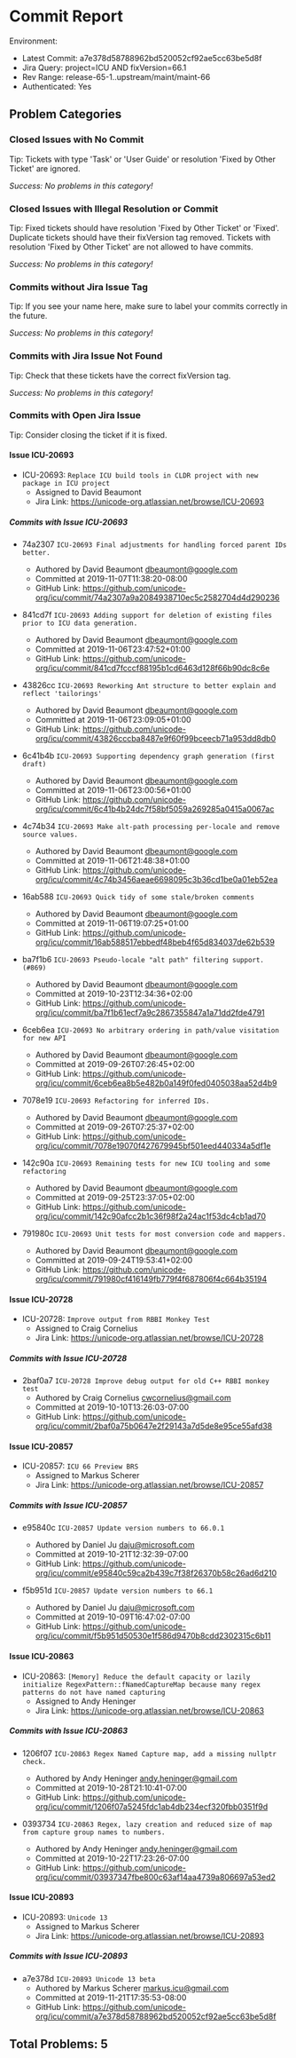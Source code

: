 <!---
Copyright (C) 2018 and later: Unicode, Inc. and others.
License & terms of use: http://www.unicode.org/copyright.html
-->

Commit Report
=============

Environment:
- Latest Commit: a7e378d58788962bd520052cf92ae5cc63be5d8f
- Jira Query: project=ICU AND fixVersion=66.1
- Rev Range: release-65-1..upstream/maint/maint-66
- Authenticated: Yes

## Problem Categories
### Closed Issues with No Commit
Tip: Tickets with type 'Task' or 'User Guide' or resolution 'Fixed by Other Ticket' are ignored.

*Success: No problems in this category!*
### Closed Issues with Illegal Resolution or Commit
Tip: Fixed tickets should have resolution 'Fixed by Other Ticket' or 'Fixed'.
Duplicate tickets should have their fixVersion tag removed.
Tickets with resolution 'Fixed by Other Ticket' are not allowed to have commits.

*Success: No problems in this category!*

### Commits without Jira Issue Tag
Tip: If you see your name here, make sure to label your commits correctly in the future.

*Success: No problems in this category!*

### Commits with Jira Issue Not Found
Tip: Check that these tickets have the correct fixVersion tag.

*Success: No problems in this category!*

### Commits with Open Jira Issue
Tip: Consider closing the ticket if it is fixed.

#### Issue ICU-20693

- ICU-20693: `Replace ICU build tools in CLDR project with new package in ICU project`
	- Assigned to David Beaumont
	- Jira Link: https://unicode-org.atlassian.net/browse/ICU-20693

##### Commits with Issue ICU-20693

- 74a2307 `ICU-20693 Final adjustments for handling forced parent IDs better.`
	- Authored by David Beaumont <dbeaumont@google.com>
	- Committed at 2019-11-07T11:38:20-08:00
	- GitHub Link: https://github.com/unicode-org/icu/commit/74a2307a9a2084938710ec5c2582704d4d290236

- 841cd7f `ICU-20693 Adding support for deletion of existing files prior to ICU data generation.`
	- Authored by David Beaumont <dbeaumont@google.com>
	- Committed at 2019-11-06T23:47:52+01:00
	- GitHub Link: https://github.com/unicode-org/icu/commit/841cd7fcccf88195b1cd6463d128f66b90dc8c6e

- 43826cc `ICU-20693 Reworking Ant structure to better explain and reflect 'tailorings'`
	- Authored by David Beaumont <dbeaumont@google.com>
	- Committed at 2019-11-06T23:09:05+01:00
	- GitHub Link: https://github.com/unicode-org/icu/commit/43826cccba8487e9f60f99bceecb71a953dd8db0

- 6c41b4b `ICU-20693 Supporting dependency graph generation (first draft)`
	- Authored by David Beaumont <dbeaumont@google.com>
	- Committed at 2019-11-06T23:00:56+01:00
	- GitHub Link: https://github.com/unicode-org/icu/commit/6c41b4b24dc7f58bf5059a269285a0415a0067ac

- 4c74b34 `ICU-20693 Make alt-path processing per-locale and remove source values.`
	- Authored by David Beaumont <dbeaumont@google.com>
	- Committed at 2019-11-06T21:48:38+01:00
	- GitHub Link: https://github.com/unicode-org/icu/commit/4c74b3456aeae6698095c3b36cd1be0a01eb52ea

- 16ab588 `ICU-20693 Quick tidy of some stale/broken comments`
	- Authored by David Beaumont <dbeaumont@google.com>
	- Committed at 2019-11-06T19:07:25+01:00
	- GitHub Link: https://github.com/unicode-org/icu/commit/16ab588517ebbedf48beb4f65d834037de62b539

- ba7f1b6 `ICU-20693 Pseudo-locale "alt path" filtering support. (#869)`
	- Authored by David Beaumont <dbeaumont@google.com>
	- Committed at 2019-10-23T12:34:36+02:00
	- GitHub Link: https://github.com/unicode-org/icu/commit/ba7f1b61ecf7a9c2867355847a1a71dd2fde4791

- 6ceb6ea `ICU-20693 No arbitrary ordering in path/value visitation for new API`
	- Authored by David Beaumont <dbeaumont@google.com>
	- Committed at 2019-09-26T07:26:45+02:00
	- GitHub Link: https://github.com/unicode-org/icu/commit/6ceb6ea8b5e482b0a149f0fed0405038aa52d4b9

- 7078e19 `ICU-20693 Refactoring for inferred IDs.`
	- Authored by David Beaumont <dbeaumont@google.com>
	- Committed at 2019-09-26T07:25:37+02:00
	- GitHub Link: https://github.com/unicode-org/icu/commit/7078e19070f427679945bf501eed440334a5df1e

- 142c90a `ICU-20693 Remaining tests for new ICU tooling and some refactoring`
	- Authored by David Beaumont <dbeaumont@google.com>
	- Committed at 2019-09-25T23:37:05+02:00
	- GitHub Link: https://github.com/unicode-org/icu/commit/142c90afcc2b1c36f98f2a24ac1f53dc4cb1ad70

- 791980c `ICU-20693 Unit tests for most conversion code and mappers.`
	- Authored by David Beaumont <dbeaumont@google.com>
	- Committed at 2019-09-24T19:53:41+02:00
	- GitHub Link: https://github.com/unicode-org/icu/commit/791980cf416149fb779f4f687806f4c664b35194

#### Issue ICU-20728

- ICU-20728: `Improve output from RBBI Monkey Test`
	- Assigned to Craig Cornelius
	- Jira Link: https://unicode-org.atlassian.net/browse/ICU-20728

##### Commits with Issue ICU-20728

- 2baf0a7 `ICU-20728 Improve debug output for old C++ RBBI monkey test`
	- Authored by Craig Cornelius <cwcornelius@gmail.com>
	- Committed at 2019-10-10T13:26:03-07:00
	- GitHub Link: https://github.com/unicode-org/icu/commit/2baf0a75b0647e2f29143a7d5de8e95ce55afd38

#### Issue ICU-20857

- ICU-20857: `ICU 66 Preview BRS`
	- Assigned to Markus Scherer
	- Jira Link: https://unicode-org.atlassian.net/browse/ICU-20857

##### Commits with Issue ICU-20857

- e95840c `ICU-20857 Update version numbers to 66.0.1`
	- Authored by Daniel Ju <daju@microsoft.com>
	- Committed at 2019-10-21T12:32:39-07:00
	- GitHub Link: https://github.com/unicode-org/icu/commit/e95840c59ca2b439c7f38f26370b58c26ad6d210

- f5b951d `ICU-20857 Update version numbers to 66.1`
	- Authored by Daniel Ju <daju@microsoft.com>
	- Committed at 2019-10-09T16:47:02-07:00
	- GitHub Link: https://github.com/unicode-org/icu/commit/f5b951d50530e1f586d9470b8cdd2302315c6b11

#### Issue ICU-20863

- ICU-20863: `[Memory] Reduce the default capacity or lazily initialize RegexPattern::fNamedCaptureMap because many regex patterns do not have named capturing`
	- Assigned to Andy Heninger
	- Jira Link: https://unicode-org.atlassian.net/browse/ICU-20863

##### Commits with Issue ICU-20863

- 1206f07 `ICU-20863 Regex Named Capture map, add a missing nullptr check.`
	- Authored by Andy Heninger <andy.heninger@gmail.com>
	- Committed at 2019-10-28T21:10:41-07:00
	- GitHub Link: https://github.com/unicode-org/icu/commit/1206f07a5245fdc1ab4db234ecf320fbb0351f9d

- 0393734 `ICU-20863 Regex, lazy creation and reduced size of map from capture group names to numbers.`
	- Authored by Andy Heninger <andy.heninger@gmail.com>
	- Committed at 2019-10-22T17:23:26-07:00
	- GitHub Link: https://github.com/unicode-org/icu/commit/03937347fbe800c63af14aa4739a806697a53ed2

#### Issue ICU-20893

- ICU-20893: `Unicode 13`
	- Assigned to Markus Scherer
	- Jira Link: https://unicode-org.atlassian.net/browse/ICU-20893

##### Commits with Issue ICU-20893

- a7e378d `ICU-20893 Unicode 13 beta`
	- Authored by Markus Scherer <markus.icu@gmail.com>
	- Committed at 2019-11-21T17:35:53-08:00
	- GitHub Link: https://github.com/unicode-org/icu/commit/a7e378d58788962bd520052cf92ae5cc63be5d8f


## Total Problems: 5
